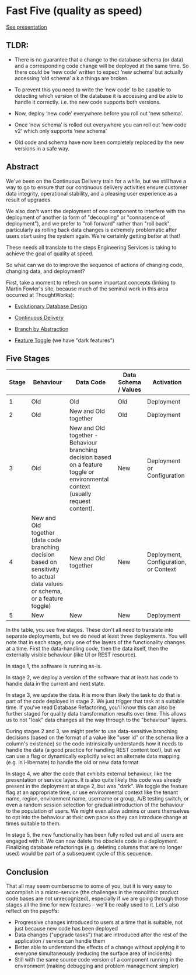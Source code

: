 # Fast Five (quality as speed)

[See presentation](https://www.youtube.com/watch?v=LcB5zmBmACY)

## TLDR: 

- There is no guarantee that a change to the database schema (or data) and a corresponding code change will be deployed at the same time. So there could be ‘new code’ written to expect ‘new schema’ but actually accessing ‘old schema’ a.k.a things are broken.

- To prevent this you need to write the ‘new code’ to be capable to detecting which version of the database it is accessing and be able to handle it correctly. i.e. the new code supports both versions.

- Now, deploy ‘new code’ everywhere before you roll out ‘new schema’.

- Once ‘new schema’ is rolled out everywhere you can roll out ‘new code v2’ which only supports ‘new schema’

- Old code and schema have now been completely replaced by the new versions in a safe way.

## Abstract

We've been on the Continuous Delivery train for a while, but we still have a way to go to ensure that our continuous delivery activities ensure customer data integrity, operational stability, and a pleasing user experience as a result of upgrades.

We also don't want the deployment of one component to interfere with the deployment of another (a form of "decoupling" or "connasence of deployment"), and we prefer to "roll forward" rather than "roll back", particularly as rolling back data changes is extremely problematic after users start using the system again. We're certainly getting better at that!

These needs all translate to the steps Engineering Services is taking to achieve the goal of quality at speed.

So what can we do to improve the sequence of actions of changing code, changing data, and deployment?

First, take a moment to refresh on some important concepts (linking to Martin Fowler's site, because much of the seminal work in this area occurred at ThoughtWorks):

- [Evolutionary Database Design](http://martinfowler.com/articles/evodb.html)

- [Continuous Delivery](http://martinfowler.com/books/continuousDelivery.html)

- [Branch by Abstraction](http://martinfowler.com/bliki/BranchByAbstraction.html)

- [Feature Toggle](http://martinfowler.com/bliki/FeatureToggle.html) (we have "dark features")

## Five Stages

| Stage      | Behaviour                                                                                                                     | Data Code                                                                                                                         | Data Schema / Values | Activation                            |
| ---------- | ----------------------------------------------------------------------------------------------------------------------------- | --------------------------------------------------------------------------------------------------------------------------------- | -------------------- | ------------------------------------- |
|  |
| 1          | Old                                                                                                                           | Old                                                                                                                               | Old                  | Deployment                            |
| 2          | Old                                                                                                                           | New and Old together                                                                                                              | Old                  | Deployment                            |
| 3          | Old                                                                                                                           | New and Old together - Behaviour branching decision based on a feature toggle or environmental context (usually request content). | New                  | Deployment or Configuration           |
| 4          | New and Old together (data code branching decision based on sensitivity to actual data values or schema, or a feature toggle) | New and Old together                                                                                                              | New                  | Deployment, Configuration, or Context |
| 5          | New                                                                                                                           | New                                                                                                                               | New                  | Deployment                            |

In the table, you see five stages. These don't all need to translate into separate deployments, but we do need at least three deployments. You will note that in each stage, only one of the layers of the functionality changes at a time. First the data-handling code, then the data itself, then the externally visible behaviour (like UI or REST resource).

In stage 1, the software is running as-is.

In stage 2, we deploy a version of the software that at least has code to handle data in the current and next state.

In stage 3, we update the data. It is more than likely the task to do that is part of the code deployed in stage 2. We just trigger that task at a suitable time. If you've read Database Refactoring, you'll know this can also be further staged for quality data transformation results over time. This allows us to not "leak" data changes all the way through to the "behaviour" layers.

During stages 2 and 3, we might prefer to use data-sensitive branching decisions (based on the format of a value like "user id" or the schema like a column's existence) so the code intrinsically understands how it needs to handle the data (a good practice for handling REST content too!), but we can use a flag or dynamically explicitly select an alternate data mapping (e.g. in Hibernate) to handle the old or new data format.

In stage 4, we alter the code that exhibits external behaviour, like the presentation or service layers. It is also quite likely this code was already present in the deployment at stage 2, but was "dark". We toggle the feature flag at an appropriate time, or use environmental context like the tenant name, region, environment name, username or group, A/B testing switch, or even a random session selection for gradual introduction of the behaviour to the population of users. We might even allow admins or users themselves to opt into the behaviour at their own pace so they can introduce change at times suitable to them.

In stage 5, the new functionality has been fully rolled out and all users are engaged with it. We can now delete the obsolete code in a deployment. Finalizing database refactorings (e.g. deleting columns that are no longer used) would be part of a subsequent cycle of this sequence.

## Conclusion

That all may seem cumbersome to some of you, but it is very easy to accomplish in a micro-service (the challenges in the monolithic product code bases are not unrecognized), especially if we are going through those stages all the time for new features – we'll be really used to it. Let's also reflect on the payoffs:

- Progressive changes introduced to users at a time that is suitable, not just because new code has been deployed
- Data changes ("upgrade tasks") that are introduced after the rest of the application / service can handle them
- Better able to understand the effects of a change without applying it to everyone simultaneously (reducing the surface area of incidents)
- Still with the same source code version of a component running in the environment (making debugging and problem management simpler)

